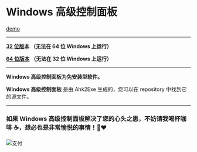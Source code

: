 # Windows 高级控制面板



[demo](https://github.com/szzhiyang/Pics/raw/master/PerfectWindows/cpp1.jpg)

---

**[32 位版本](https://github.com/szzhiyang/PerfectWindows/raw/master/Control-Panel-Plus/Control-Panel-Plus-x86.exe)  （无法在 64 位 Windows 上运行）**

**[64 位版本](https://github.com/szzhiyang/PerfectWindows/raw/master/Control-Panel-Plus/Control-Panel-Plus-x64.exe)  （无法在 32 位 Windows 上运行）**

---

**Windows 高级控制面板为免安装型软件。**

**Windows 高级控制面板** 是由 Ahk2Exe 生成的，您可以在 repository 中找到它的源文件。

---

### 如果 Windows 高级控制面板解决了您的心头之患，不妨请我喝杯咖啡 :coffee:，想必也是非常愉悦的事情！:pray::heart:

![支付](https://github.com/szzhiyang/Pics/raw/master/PerfectWindows/Pay.jpg)

